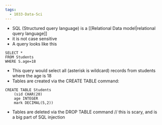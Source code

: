 ```yaml
---
tags:
  - 1033-Data-Sci
---
```

- SQL (Structured query language) is a [[Relational Data model|relational query language]]
- it is not case sensitive
- A query looks like this
```
SELECT *
FROM Students
WHERE S.age=18
```
- This query would select all (asterisk is wildcard) records from students where the age is 18
- Tables are created via the CREATE TABLE command:
```
CREATE TABLE Students
	(sid CHAR(20)
	age INTEGER
	mark DECIMAL(5,2))
```
- Tables are deleted via the DROP TABLE command // this is scary, and is a big part of SQL injection